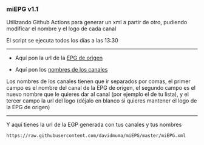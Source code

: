 ### miEPG   v1.1

Utilizando Github Actions para generar un xml a partir de otro, pudiendo modificar el nombre y el logo de cada canal

El script se ejecuta todos los días a las 13:30

***
- Aquí pon la url de la [EPG de origen](https://github.com/davidmuma/miEPG/blob/main/epgs.txt)

- Aquí pon los [nombres de los canales](https://github.com/davidmuma/miEPG/blob/main/canales.txt)

Los nombres de los canales tienen que ir separados por comas, el primer campo es el nombre del canal de la EPG de origen, el segundo campo es el nuevo nombre que le quieres dar al canal (por ejemplo el de tu lista), y el tercer campo la url del logo (déjalo en blanco si quieres mantener el logo de la EPG de origen)
***
Y aquí tienes la url de la EGP generada con tus canales y tus nombres
```
https://raw.githubusercontent.com/davidmuma/miEPG/master/miEPG.xml
```
